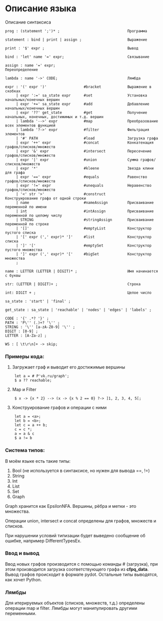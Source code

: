 # Описание языка

Описание синтаксиса
```ebnf
prog : (statement ';')* ;                               Программа

statement : bind | print | assign ;                     Выражение

print : '$' expr ;                                      Вывод

bind : 'let' name '=' expr;                             Связывание

assign : name '=' expr;                                 Переопределение

lambda : name '->' CODE;                                Лямбда

expr : '(' expr ')'                 #bracket            Выражение в скобках
     | expr ':=' sa_state expr      #set                Установка начальных/конечных вершин
     | expr '+=' sa_state expr      #add                Добавление начальных/конечных вершин
     | expr '??' get_state          #get                Получение начальных, конечных, достижимых и т.д. вершин
     | lambda '-->' expr            #map                Преобразование всех элементов функцией
     | lambda '?->' expr            #filter             Фильтрация элементов
     | '#' PATH                     #load               Загрузка графа
     | expr '++' expr               #concat             Конкатенация графов/списков/множеств
     | expr '&' expr                #intersect          Пересечение графов/списков/множеств
     | expr '|' expr                #union              Сумма графов/списков/множеств
     | expr '*'                     #kleene             Звезда клини для графа
     | expr '==' expr               #equals             Равенство графов/списков/множеств
     | expr '!=' expr               #unequals           Неравенство графов/списков/множеств
     | '<' str '>'                  #construct          Конструирование графа от одной строки
     | name                         #nameAssign         Присваивание переменной по имени
     | int                          #intAssign          Присваивание переменной по целому числу
     | STRING                       #stringAssign       Присваивание переменной по строке
     | '[]'                         #emptyList          Конструктор пустого списка
     | '[' expr (',' expr)* ']'     #list               Конструктор списка
     | ']' '['                      #emptySet           Конструктор пустого множества
     | ']' expr (',' expr)* '['     #bigSet             Конструктор множества
     ;

name : LETTER (LETTER | DIGIT)* ;                       Имя начинается с буквы

str: (LETTER | DIGIT)+ ;                                Строка

int: DIGIT + ;                                          Целое число

sa_state : 'start' | 'final' ;                          

get_state : sa_state | 'reachable' | 'nodes' | 'edges' | 'labels' ;

CODE : '{' .*? '}' ;
PATH : 'P\'' (.)+? '\'' ;
STRING : '\'' [a-zA-Z0-9] '\'' ;
DIGIT : [0-9] ;
LETTER : [A-Za-z] ;

WS : [ \t\r\n]+ -> skip;
```

### Примеры кода:
1. Загружает граф и выводит его достижимые вершины

        let a = # P'vk.ru/graph';
        $ a ?? reachable;

2. Map и Filter

        $ x -> {x * 2} --> (x -> {x % 2 == 0} ?-> ]1, 2, 3, 4, 5[;

3. Конструирование графов и операции с ними

        let a = <a>; 
        let b = <b>;
        let c = a ++ b;
        c = c *;
        a = a & c
        $ a != b 

### Система типов:
В моём языке есть такие типы:
1. Bool (не используется в синтаксисе, но нужен для вывода ==, !=)
2. String
3. Int
4. List
5. Set
6. Graph

Graph хранится как EpsilonNFA. Вершины, рёбра и метки - это множества.

Операции union, intersect и concat определены для графов, множеств и списков.

При нарушении условий типизации будет выведено сообщение об ошибке, например DifferentTypesEx.

### Ввод и вывод
Ввод новых графов производится с помощью команды # (загрузка), при
этом производится загрузка соответствующего графа из **cfpq_data**.
Вывод графов происходит в формате pydot.
Остальные типы выводятся, как хочет Python.

### Лямбды
Для итерируемых объектов (списков, множеств, т.д.) определены
операции map и filter.
Лямбды могут манипулировать другими переменными.